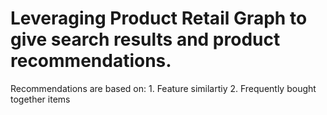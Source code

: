 # Leveraging Product Retail Graph to give search results and product recommendations.
Recommendations are based on: 1. Feature similartiy 2. Frequently bought together items
